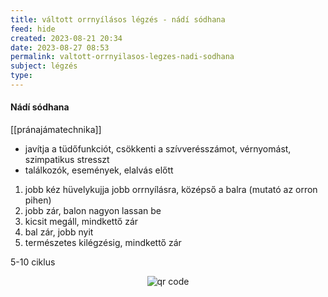 ```yaml
---
title: váltott orrnyílásos légzés - nádí sódhana
feed: hide
created: 2023-08-21 20:34
date: 2023-08-27 08:53
permalink: valtott-orrnyilasos-legzes-nadi-sodhana
subject: légzés
type: 
---
```


#### Nádí sódhana

[[pránajámatechnika]]

- javítja a tüdőfunkciót, csökkenti a szívverésszámot, vérnyomást, szimpatikus stresszt
- találkozók, események, elalvás előtt

1. jobb kéz hüvelykujja jobb orrnyílásra, középső a balra (mutató az orron pihen)
2. jobb zár, balon nagyon lassan be
3. kicsit megáll, mindkettő zár
4. bal zár, jobb nyit
5. természetes kilégzésig, mindkettő zár

5-10 ciklus



<p style="text-align: center;"><img src="https://chart.googleapis.com/chart?cht=qr&chl=https://notes.andrasdenes.com/valtott-orrnyilasos-legzes-nadi-sodhana&chs=180x180&choe=UTF-8&chld=L|2" alt="qr code"></p>

